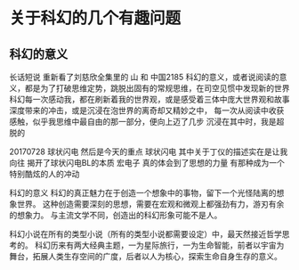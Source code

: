 # 关于科幻的几个有趣问题

## 科幻的意义




长话短说
重新看了刘慈欣全集里的 山 和 中国2185
科幻的意义，或者说阅读的意义，都是为了打破思维定势，跳脱出固有的常规思维，在司空见惯中发现新的世界
科幻每一次感动我，都在刷新着我的世界观，或是感受着三体中庞大世界观和故事深度带来的冲击，或是沉浸在泡世界的离奇却又精妙之中，
每一次从阅读中收获感触，似乎我思维中最自由的那一部分，便向上迈了几步
沉浸在其中时，我是超脱的



20170728 球状闪电
然后是今天的重点
球状闪电
其中关于丁仪的描述实在是让我向往
揭开了球状闪电BL的本质
宏电子
真的体会到了思想的力量
有那种成为一个特别酷炫的人的冲动

科幻的意义
科幻的真正魅力在于创造一个想象中的事物，留下一个光怪陆离的想象世界。
这种创造需要深刻的思想，需要在宏观和微观上都强劲有力，游刃有余的想象力。
与主流文学不同，创造出的科幻形象可能不是人。

科幻小说在所有的类型小说（所有的类型小说都需要设定）中，最天然接近哲学思考的。
科幻历来有两大经典主题，一为星际旅行，一为生命智能，前者以宇宙为舞台，拓展人类生存空间的广度，后者以人为核心，探索生命自身生存的意义。
